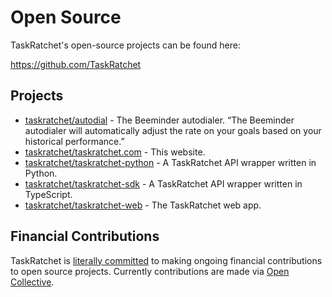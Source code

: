 # Open Source

TaskRatchet's open-source projects can be found here:

<https://github.com/TaskRatchet>

## Projects

- [taskratchet/autodial](https://github.com/TaskRatchet/autodial) - The Beeminder autodialer. “The Beeminder autodialer will automatically adjust the rate on your goals based on your historical performance.”
- [taskratchet/taskratchet.com](https://github.com/TaskRatchet/TaskRatchet.com) - This website.
- [taskratchet/taskratchet-python](https://github.com/TaskRatchet/taskratchet-python) - A TaskRatchet API wrapper written in Python.
- [taskratchet/taskratchet-sdk](https://github.com/TaskRatchet/taskratchet-sdk) - A TaskRatchet API wrapper written in TypeScript.
- [taskratchet/taskratchet-web](https://github.com/TaskRatchet/taskratchet-web) - The TaskRatchet web app.

## Financial Contributions

TaskRatchet is [literally committed](https://www.beeminder.com/tskrtcht/oo) to making ongoing financial contributions to open source projects. Currently contributions are made via [Open Collective](https://opencollective.com/taskratchet).
